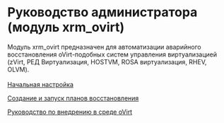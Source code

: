 # Руководство администратора (модуль xrm\_ovirt)

Модуль xrm\_ovirt предназначен для автоматизации аварийного восстановления oVirt-подобных систем управления виртуализацией (zVirt, РЕД Виртуализация, HOSTVM, ROSA виртуализация, RHEV, OLVM).\
\
[Начальная настройка](nachalnaya-nastroika.md)

[Создание и запуск планов восстановления](sozdanie-i-zapusk-planov-vosstanovleniya.md)

[Руководство по внедрению в среде oVirt](rukovodstvo-po-vnedreniyu-v-srede-ovirt.md)
